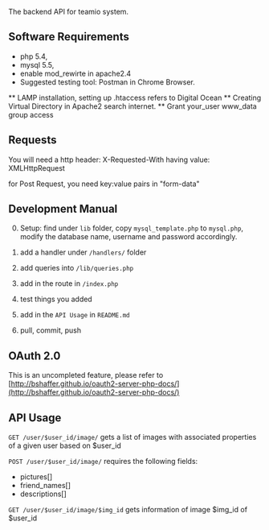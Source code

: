 The backend API for teamio system.

## Software Requirements

* php 5.4, 
* mysql 5.5,
* enable mod_rewirte in apache2.4
* Suggested testing tool: Postman in Chrome Browser.

** LAMP installation, setting up .htaccess refers to Digital Ocean
** Creating Virtual Directory in Apache2 search internet.
** Grant your_user www_data group access

## Requests
You will need a http header:
X-Requested-With
 having value:
XMLHttpRequest

for Post Request, you need key:value pairs in "form-data"

## Development Manual
0. Setup: find under `lib` folder, copy `mysql_template.php` to `mysql.php`, modify the database name, username and password accordingly.

1. add a handler under `/handlers/` folder

2. add queries into `/lib/queries.php`

3. add in the route in `/index.php`

4. test things you added

5. add in the `API Usage` in `README.md`

6. pull, commit, push

## OAuth 2.0
This is an uncompleted feature, please refer to [http://bshaffer.github.io/oauth2-server-php-docs/](http://bshaffer.github.io/oauth2-server-php-docs/)

## API Usage

`GET /user/$user_id/image/` gets a list of images with associated properties of a given user based on $user_id

`POST /user/$user_id/image/` requires the following fields:

 * pictures[]
 * friend_names[]
 * descriptions[]
 
`GET /user/$user_id/image/$img_id` gets information of image $img_id of $user_id

